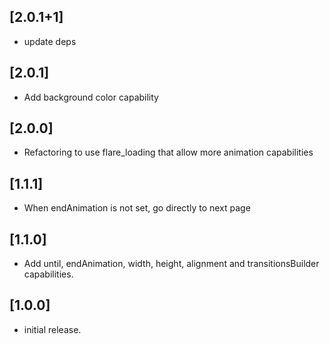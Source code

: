 ## [2.0.1+1]

- update deps

## [2.0.1] 

- Add background color capability

## [2.0.0] 

- Refactoring to use flare_loading that allow more animation capabilities

## [1.1.1] 

- When endAnimation is not set, go directly to next page

## [1.1.0] 

- Add until, endAnimation, width, height, alignment and transitionsBuilder capabilities.

## [1.0.0] 

- initial release.

